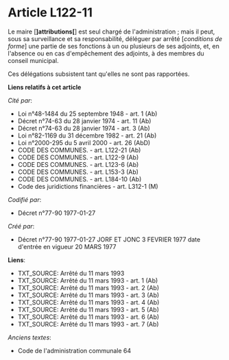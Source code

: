# Article L122-11

Le maire [**]attributions[**] est seul chargé de l'administration ; mais il peut, sous sa surveillance et sa responsabilité,
déléguer par arrêté [*conditions de forme*] une partie de ses fonctions à un ou plusieurs de ses adjoints, et, en l'absence
ou en cas d'empêchement des adjoints, à des membres du conseil municipal.

Ces délégations subsistent tant qu'elles ne sont pas rapportées.

**Liens relatifs à cet article**

_Cité par_:

  - Loi n°48-1484 du 25 septembre 1948 - art. 1 (Ab)
  - Décret n°74-63 du 28 janvier 1974 - art. 11 (Ab)
  - Décret n°74-63 du 28 janvier 1974 - art. 3 (Ab)
  - Loi n°82-1169 du 31 décembre 1982 - art. 21 (Ab)
  - Loi n°2000-295 du 5 avril 2000 - art. 26 (AbD)
  - CODE DES COMMUNES. - art. L122-21 (Ab)
  - CODE DES COMMUNES. - art. L122-9 (Ab)
  - CODE DES COMMUNES. - art. L123-6 (Ab)
  - CODE DES COMMUNES. - art. L153-3 (Ab)
  - CODE DES COMMUNES. - art. L184-10 (Ab)
  - Code des juridictions financières - art. L312-1 (M)

_Codifié par_:

  - Décret n°77-90 1977-01-27

_Créé par_:

  - Décret n°77-90 1977-01-27 JORF ET JONC 3 FEVRIER 1977 date d'entrée en vigueur 20 MARS 1977

**Liens**:

  - TXT_SOURCE: Arrêté du 11 mars 1993
  - TXT_SOURCE: Arrêté du 11 mars 1993 - art. 1 (Ab)
  - TXT_SOURCE: Arrêté du 11 mars 1993 - art. 2 (Ab)
  - TXT_SOURCE: Arrêté du 11 mars 1993 - art. 3 (Ab)
  - TXT_SOURCE: Arrêté du 11 mars 1993 - art. 4 (Ab)
  - TXT_SOURCE: Arrêté du 11 mars 1993 - art. 5 (Ab)
  - TXT_SOURCE: Arrêté du 11 mars 1993 - art. 6 (Ab)
  - TXT_SOURCE: Arrêté du 11 mars 1993 - art. 7 (Ab)

_Anciens textes_:

  - Code de l'administration communale 64
